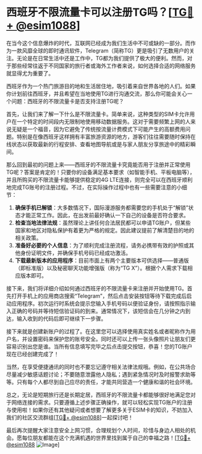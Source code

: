 # 西班牙不限流量卡可以注册TG吗？[[TG💪+ @esim1088](https://t.me/s/esim1088)]

在当今这个信息爆炸的时代，互联网已经成为我们生活中不可或缺的一部分。而作为一款风靡全球的即时通讯软件，Telegram（简称TG）更是吸引了无数用户的关注。无论是在日常生活中还是工作中，TG都为我们提供了极大的便利。然而，对于那些经常往返于不同国家的旅行者或海外工作者来说，如何选择合适的网络服务就显得尤为重要了。

西班牙作为一个热门旅游目的地和生活居住地，吸引着来自世界各地的人们。如果你计划前往西班牙，并且希望在当地使用TG进行沟通交流，那么你可能会关心一个问题：西班牙的不限流量卡是否支持注册TG呢？

首先，让我们来了解一下什么是不限流量卡。简单来说，这种类型的SIM卡允许用户在一个特定的时间段内无限制地使用移动数据服务。这对于需要频繁上网的人来说无疑是一个福音，因为它避免了传统按流量计费模式下可能产生的高额费用问题。特别是在像西班牙这样拥有丰富旅游资源的地方，游客们往往需要随时保持在线状态以获取最新的行程安排、查看地图导航或是与家人朋友分享旅途中的精彩瞬间。

那么回到最初的问题上来——西班牙的不限流量卡究竟能否用于注册并正常使用TG呢？答案是肯定的！只要你的设备满足基本要求（如智能手机、平板电脑等），并且所购买的不限流量卡能够提供稳定的4G LTE连接，则完全可以在西班牙顺利地完成TG账号的注册过程。不过，在实际操作过程中也有一些需要注意的小细节：

1. **确保手机已解锁**：大多数情况下，国际漫游服务都需要您的手机处于“解锁”状态才能正常工作。因此，在出发前最好确认一下自己的设备是否符合要求。
2. **检查当地法律法规**：虽然理论上讲任何合法居民都可以申请TG账户，但某些国家和地区对隐私保护有着更为严格的规定。因此建议提前了解清楚目的地的相关政策。
3. **准备好必要的个人信息**：为了顺利完成注册流程，请务必携带有效的护照或其他身份证明文件，并确保手机号码已经成功激活。
4. **下载最新版本的应用程序**：目前市面上有两个主要版本可供选择——普通版（即标准版）以及秘密聊天功能增强版（称为“TG X”）。根据个人需求下载相应版本即可。

接下来，我们将详细介绍如何通过西班牙的不限流量卡来注册并开始使用TG。首先打开手机上的应用商店搜索“Telegram”，然后点击安装按钮等待下载完成后启动应用程序。初次运行时系统会提示您输入手机号码以便验证身份，请按照指示输入正确的号码并等待短信验证码的到来。通常情况下，该短信会在几分钟之内到达，输入收到的代码后即可继续下一步骤。

接下来就是创建新账户的过程了。在这里您可以选择使用真实姓名或者昵称作为用户名，并设置密码来保护您的账号安全。同时还可以上传一张头像照片让朋友们更容易识别出您是谁。当所有信息填写完毕之后点击提交按钮，恭喜！您的TG账户现在已经创建完成了！

当然，在享受便捷通讯的同时也不要忘记遵守相关法律法规哦。例如，在公共场合尽量减少敏感话题讨论；不要随意泄露他人隐私；遇到紧急情况时及时报警求助等等。只有每个人都尽到自己应尽的责任，才能共同营造一个健康和谐的社会环境。

总之，无论是短期旅行还是长期定居，西班牙的不限流量卡都能够很好地满足您对于网络连接的需求。只要遵循上述步骤正确操作，就可以轻松实现TG账户的注册与使用啦！如果你还有其他疑问或者想要了解更多关于ESIM卡的知识，不妨加入我们的社区交流群组[[TG💪+ @esim1088](https://t.me/s/esim1088)]一起探讨吧！

最后再次提醒大家注意安全上网习惯，合理规划个人时间，珍惜与身边人相处的机会。愿每位朋友都能在这个充满机遇的世界里找到属于自己的幸福之路！[[TG💪+ @esim1088](https://t.me/s/esim1088) ![Image](https://i.postimg.cc/4NQfJmqS/Snipaste-2025-05-13-00-14-12.png)]